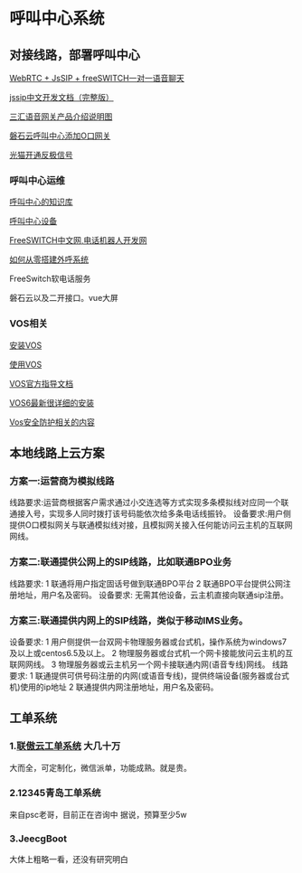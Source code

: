 # 呼叫中心系统

## 对接线路，部署呼叫中心

[WebRTC + JsSIP + freeSWITCH一对一语音聊天](https://www.cnblogs.com/gxp69/articles/12028002.html)

[jssip中文开发文档（完整版） ](https://www.cnblogs.com/benmumu/p/8316670.html)

[三汇语音网关产品介绍说明图](https://www.dsliu.com/products/synway/)

[磐石云呼叫中心添加O口网关](PSCC.md)

[光猫开通反极信号](Fanjixinhao.md)



### 呼叫中心运维

[呼叫中心的知识库](knowledge.md)

[呼叫中心设备](ipgateway.md)

[FreeSWITCH中文网,电话机器人开发网](http://www.freeswitch.net.cn/index.html)

[如何从零搭建外呼系统](http://www.woshipm.com/pmd/1210429.html)

FreeSwitch软电话服务

磐石云以及二开接口。vue大屏





### VOS相关

[安装VOS](vos_install.md)

[使用VOS](vos_use.md)

[VOS官方指导文档](https://www.linknat.com/#/support/download)

[VOS6最新很详细的安装](vos6install.md)

[Vos安全防护相关的内容](vosSafe.md)



## 本地线路上云方案
### 方案一:运营商为模拟线路
线路要求:运营商根据客户需求通过小交连选等方式实现多条模拟线对应同一个联通接入号，实现多人同时拨打该号码能依次给多条电话线振铃。
设备要求:用户侧提供O口模拟网关与联通模拟线对接，且模拟网关接入任何能访问云主机的互联网网线。

### 方案二:联通提供公网上的SIP线路，比如联通BPO业务
线路要求:
1 联通将用户指定固话号做到联通BPO平台
2 联通BPO平台提供公网注册地址，用户名及密码。
设备要求: 无需其他设备，云主机直接向联通sip注册。

### 方案三:联通提供内网上的SIP线路，类似于移动IMS业务。
设备要求:
1 用户侧提供一台双网卡物理服务器或台式机，操作系统为windows7及以上或centos6.5及以上。
2 物理服务器或台式机一个网卡接能放问云主机的互联网网线。
3 物理服务器或云主机另一个网卡接联通内网(语音专线)网线。
线路要求:
1 联通提供可供号码注册的内网(或语音专线)，提供终端设备(服务器或台式机)使用的ip地址
2 联通提供内网注册地址，用户名及密码。




## 工单系统

### 1.[联傲云工单系统](http://www.chainall.com/)  大几十万

大而全，可定制化，微信派单，功能成熟。就是贵。

### 2.12345青岛工单系统

来自psc老哥，目前正在咨询中
据说，预算至少5w


### 3.JeecgBoot

大体上粗略一看，还没有研究明白





